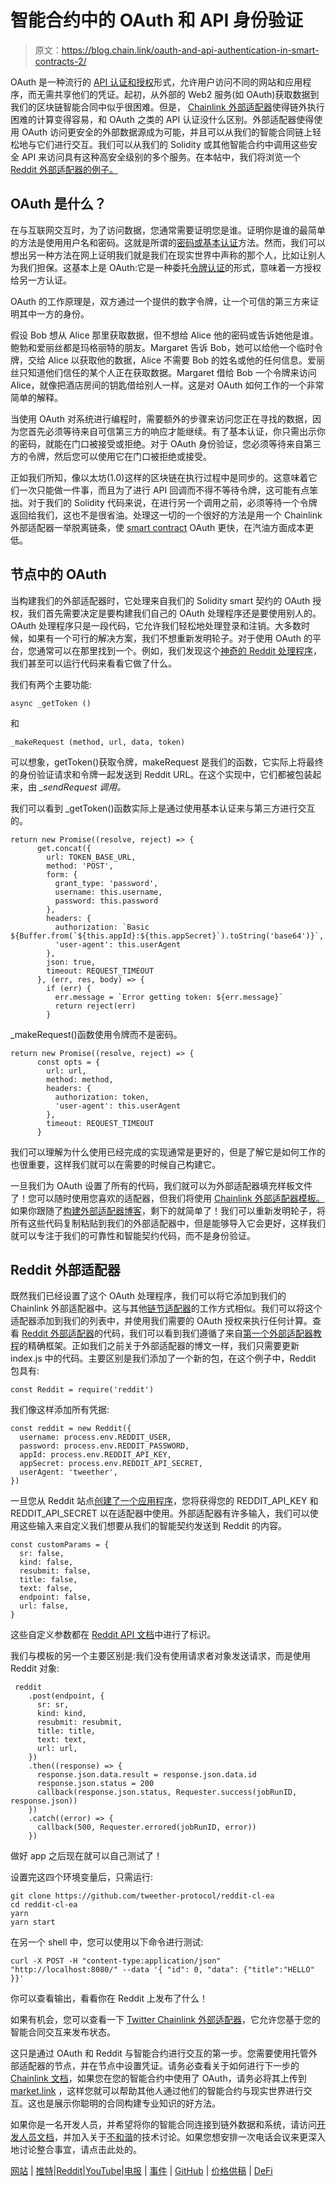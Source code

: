 # 智能合约中的 OAuth 和 API 身份验证

> 原文：<https://blog.chain.link/oauth-and-api-authentication-in-smart-contracts-2/>

OAuth 是一种流行的 [API 认证和授权](https://swagger.io/docs/specification/authentication/)形式，允许用户访问不同的网站和应用程序，而无需共享他们的凭证。起初，从外部的 Web2 服务(如 OAuth)获取数据到我们的区块链智能合同中似乎很困难。但是， [Chainlink 外部适配器](https://docs.chain.link/docs/external-adapters)使得链外执行困难的计算变得容易，和 OAuth 之类的 API 认证没什么区别。外部适配器使得使用 OAuth 访问更安全的外部数据源成为可能，并且可以从我们的智能合同链上轻松地与它们进行交互。我们可以从我们的 Solidity 或其他智能合约中调用这些安全 API 来访问具有这种高安全级别的多个服务。在本帖中，我们将浏览一个 [Reddit 外部适配器的例子。](https://market.link/adapters/21318744-2f78-4eef-bcbc-808608fde675)

## OAuth 是什么？

在与互联网交互时，为了访问数据，您通常需要证明您是谁。证明你是谁的最简单的方法是使用用户名和密码。这就是所谓的[密码或基本认证](https://swoopnow.com/password-authentication/#:~:text=Password%20authentication%20is%20a%20process,or%20an%20online%20banking%20tool.)方法。然而，我们可以想出另一种方法在网上证明我们就是我们在现实世界中声称的那个人，比如让别人为我们担保。这基本上是 OAuth:它是一种委托[令牌认证](https://www.okta.com/identity-101/what-is-token-based-authentication/)的形式，意味着一方授权给另一方认证。

OAuth 的工作原理是，双方通过一个提供的数字令牌，让一个可信的第三方来证明其中一方的身份。

假设 Bob 想从 Alice 那里获取数据，但不想给 Alice 他的密码或告诉她他是谁。鲍勃和爱丽丝都是玛格丽特的朋友。Margaret 告诉 Bob，她可以给他一个临时令牌，交给 Alice 以获取他的数据，Alice 不需要 Bob 的姓名或他的任何信息。爱丽丝只知道他们信任的某个人正在获取数据。Margaret 借给 Bob 一个令牌来访问 Alice，就像把酒店房间的钥匙借给别人一样。这是对 OAuth 如何工作的一个非常简单的解释。

当使用 OAuth 对系统进行编程时，需要额外的步骤来访问您正在寻找的数据，因为您首先必须等待来自可信第三方的响应才能继续。有了基本认证，你只需出示你的密码，就能在门口被接受或拒绝。对于 OAuth 身份验证，您必须等待来自第三方的令牌，然后您可以使用它在门口被拒绝或接受。

正如我们所知，像以太坊(1.0)这样的区块链在执行过程中是同步的。这意味着它们一次只能做一件事，而且为了进行 API 回调而不得不等待令牌，这可能有点笨拙。对于我们的 Solidity 代码来说，在进行另一个调用之前，必须等待一个令牌返回给我们，这也不是很省油。处理这一切的一个很好的方法是用一个 Chainlink 外部适配器一举脱离链条，使 [smart contract](https://chain.link/education/smart-contracts) OAuth 更快，在汽油方面成本更低。

## 节点中的 OAuth

当构建我们的外部适配器时，它处理来自我们的 Solidity smart 契约的 OAuth 授权，我们首先需要决定是要构建我们自己的 OAuth 处理程序还是要使用别人的。OAuth 处理程序只是一段代码，它允许我们轻松地处理登录和注销。大多数时候，如果有一个可行的解决方案，我们不想重新发明轮子。对于使用 OAuth 的平台，您通常可以在那里找到一个。例如，我们发现这个[神奇的 Reddit 处理程序](https://github.com/feross/reddit/blob/master/index.js)，我们甚至可以运行代码来看看它做了什么。

我们有两个主要功能:

```
async _getToken ()

```

和

```
_makeRequest (method, url, data, token)

```

可以想象，getToken()获取令牌，makeRequest 是我们的函数，它实际上将最终的身份验证请求和令牌一起发送到 Reddit URL。在这个实现中，它们都被包装起来，由 *_sendRequest 调用。*

我们可以看到 _getToken()函数实际上是通过使用基本认证来与第三方进行交互的。

```
return new Promise((resolve, reject) => {
      get.concat({
        url: TOKEN_BASE_URL,
        method: 'POST',
        form: {
          grant_type: 'password',
          username: this.username,
          password: this.password
        },
        headers: {
          authorization: `Basic ${Buffer.from(`${this.appId}:${this.appSecret}`).toString('base64')}`,
          'user-agent': this.userAgent
        },
        json: true,
        timeout: REQUEST_TIMEOUT
      }, (err, res, body) => {
        if (err) {
          err.message = `Error getting token: ${err.message}`
          return reject(err)
        }

```

_makeRequest()函数使用令牌而不是密码。

```
return new Promise((resolve, reject) => {
      const opts = {
        url: url,
        method: method,
        headers: {
          authorization: token,
          'user-agent': this.userAgent
        },
        timeout: REQUEST_TIMEOUT
      }

```

我们可以理解为什么使用已经完成的实现通常是更好的，但是了解它是如何工作的也很重要，这样我们就可以在需要的时候自己构建它。

一旦我们为 OAuth 设置了所有的代码，我们就可以为外部适配器填充样板文件了！您可以随时使用您喜欢的适配器，但我们将使用 [Chainlink 外部适配器模板。](https://github.com/thodges-gh/CL-EA-NodeJS-Template)如果你跟随了[构建外部适配器博客](https://blog.chain.link/build-and-use-external-adapters/)，剩下的就简单了！我们可以重新发明轮子，将所有这些代码复制粘贴到我们的外部适配器中，但是能够导入它会更好，这样我们就可以专注于我们的可靠性和智能契约代码，而不是身份验证。

## Reddit 外部适配器

既然我们已经设置了这个 OAuth 处理程序，我们可以将它添加到我们的 Chainlink 外部适配器中。这与其他[链节适配器](https://docs.chain.link/docs/adapters)的工作方式相似。我们可以将这个适配器添加到我们的列表中，并使用我们需要的 OAuth 授权来执行任何计算。查看 [Reddit 外部适配器](https://github.com/tweether-protocol/reddit-cl-ea)的代码，我们可以看到我们遵循了来自[第一个外部适配器教程](https://blog.chain.link/build-and-use-external-adapters/)的精确框架。正如我们之前关于外部适配器的博文一样，我们只需要更新 index.js 中的代码。主要区别是我们添加了一个新的包，在这个例子中，Reddit 包具有:

```
const Reddit = require('reddit')

```

我们像这样添加所有凭据:

```
const reddit = new Reddit({
  username: process.env.REDDIT_USER,
  password: process.env.REDDIT_PASSWORD,
  appId: process.env.REDDIT_API_KEY,
  appSecret: process.env.REDDIT_API_SECRET,
  userAgent: 'tweether',
})

```

一旦您从 Reddit 站点[创建了一个应用程序](https://www.reddit.com/prefs/apps)，您将获得您的 REDDIT_API_KEY 和 REDDIT_API_SECRET 以在适配器中使用。外部适配器有许多输入，我们可以使用这些输入来自定义我们想要从我们的智能契约发送到 Reddit 的内容。

```
const customParams = {
  sr: false,
  kind: false,
  resubmit: false,
  title: false,
  text: false,
  endpoint: false,
  url: false,
}

```

这些自定义参数都在 [Reddit API 文档](https://www.reddit.com/dev/api/)中进行了标识。

我们与模板的另一个主要区别是:我们没有使用请求者对象发送请求，而是使用 Reddit 对象:

```
 reddit
    .post(endpoint, {
      sr: sr,
      kind: kind,
      resubmit: resubmit,
      title: title,
      text: text,
      url: url,
    })
    .then((response) => {
      response.json.data.result = response.json.data.id
      response.json.status = 200
      callback(response.json.status, Requester.success(jobRunID, response.json))
    })
    .catch((error) => {
      callback(500, Requester.errored(jobRunID, error))
    })

```

做好 app 之后现在就可以自己测试了！

设置完这四个环境变量后，只需运行:

```
git clone https://github.com/tweether-protocol/reddit-cl-ea
cd reddit-cl-ea
yarn
yarn start

```

在另一个 shell 中，您可以使用以下命令进行测试:

```
curl -X POST -H "content-type:application/json" "http://localhost:8080/" --data '{ "id": 0, "data": {"title":"HELLO" }}'

```

你可以查看输出，看看你在 Reddit 上发布了什么！

如果有机会，您可以查看一下 [Twitter Chainlink 外部适配器](https://market.link/adapters/9ebb251e-1d7c-433d-9835-d771996f5b9c)，它允许您基于您的智能合同交互来发布状态。

这只是通过 OAuth 和 Reddit 与智能合约进行交互的第一步。您需要使用托管外部适配器的节点，并在节点中设置凭证。请务必查看关于如何进行下一步的 [Chainlink 文档](https://docs.chain.link/docs)，如果您在您的智能合约中使用了 OAuth，请务必将其上传到 [market.link](https://market.link/adapters/21318744-2f78-4eef-bcbc-808608fde675) ，这样您就可以帮助其他人通过他们的智能合约与现实世界进行交互。这也是展示你聪明的合同构建专业知识的好方法。

如果你是一名开发人员，并希望将你的智能合同连接到链外数据和系统，请访问[开发人员文档](https://docs.chain.link/)，并加入关于[不和谐](https://discordapp.com/invite/aSK4zew)的技术讨论。如果您想安排一次电话会议来更深入地讨论整合事宜，请点击此处的。

[网站](https://chain.link/) | [推特](https://twitter.com/chainlink)|[Reddit](https://www.reddit.com/r/Chainlink/)|[YouTube](https://www.youtube.com/channel/UCnjkrlqaWEBSnKZQ71gdyFA)|[电报](https://t.me/chainlinkofficial) | [事件](https://blog.chain.link/tag/events/) | [GitHub](https://github.com/smartcontractkit/chainlink) | [价格供稿](https://feeds.chain.link/) | [DeFi](https://defi.chain.link/)